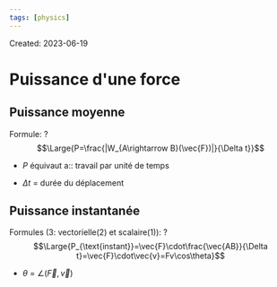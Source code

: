 ```yaml
---
tags: [physics] 
---
```

Created: 2023-06-19

# Puissance d'une force
## Puissance moyenne
Formule:
?
$$\Large{P=\frac{|W_{A\rightarrow B}(\vec{F})|}{\Delta t}}$$
- $P$ équivaut a:: travail par unité de temps
<!--SR:!2023-09-15,7,130-->
- $\Delta t$ = durée du déplacement

## Puissance instantanée
Formules (3: vectorielle(2) et scalaire(1)):
?
$$\Large{P_{\text{instant}}=\vec{F}\cdot\frac{\vec{AB}}{\Delta t}=\vec{F}\cdot\vec{v}=Fv\cos\theta}$$
- $\theta$ = $\angle(\vec{F},\vec{v})$
<!--SR:!2023-09-16,11,130-->